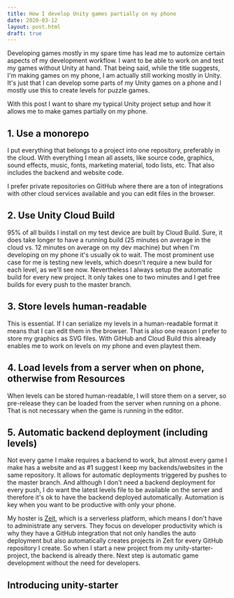 ```yaml
---
title: How I develop Unity games partially on my phone
date: 2020-03-12
layout: post.html
draft: true
---
```


Developing games mostly in my spare time has lead me to automize certain aspects of my development workflow. I want to be able to work on and test my games without Unity at hand. That being said, while the title suggests, I'm making games on my phone, I am actually still working mostly in Unity. It's just that I can develop some parts of my Unity games on a phone and I mostly use this to create levels for puzzle games.

With this post I want to share my typical Unity project setup and how it allows me to make games partially on my phone.

## 1. Use a monorepo
I put everything that belongs to a project into one repository, preferably in the cloud. With everything I mean all assets, like source code, graphics, sound effects, music, fonts, marketing material, todo lists, etc. That also includes the backend and website code.

I prefer private repositories on GitHub where there are a ton of integrations with other cloud services available and you can edit files in the browser.

## 2. Use Unity Cloud Build
95% of all builds I install on my test device are built by Cloud Build. Sure, it does take longer to have a running build (25 minutes on average in the cloud vs. 12 minutes on average on my dev machine) but when I'm developing on my phone it's usually ok to wait. The most prominent use case for me is testing new levels, which doesn't require a new build for each level, as we'll see now. Nevertheless I always setup the automatic build for every new project. It only takes one to two minutes and I get free builds for every push to the master branch.

## 3. Store levels human-readable
This is essential. If I can serialize my levels in a human-readable format it means that I can edit them in the browser. That is also one reason I prefer to store my graphics as SVG files. With GitHub and Cloud Build this already enables me to work on levels on my phone and even playtest them.

## 4. Load levels from a server when on phone, otherwise from Resources
When levels can be stored human-readable, I will store them on a server, so pre-release they can be loaded from the server when running on a phone. That is not necessary when the game is running in the editor.

## 5. Automatic backend deployment (including levels)
Not every game I make requires a backend to work, but almost every game I make has a website and as #1 suggest I keep my backends/websites in the same repository. It allows for automatic deployments triggered by pushes to the master branch. And although I don't need a backend deployment for every push, I do want the latest levels file to be available on the server and therefore it's ok to have the backend deployed automatically. Automation is key when you want to be productive with only your phone.

My hoster is [Zeit](https://zeit.co), which is a serverless platform, which means I don't have to administrate any servers. They focus on developer productivity which is why they have a GitHub integration that not only handles the auto deployment but also automatically creates projects in Zeit for every GitHub repository I create. So when I start a new project from my unity-starter-project, the backend is already there. Next step is automatic game development without the need for developers.

## Introducing unity-starter
